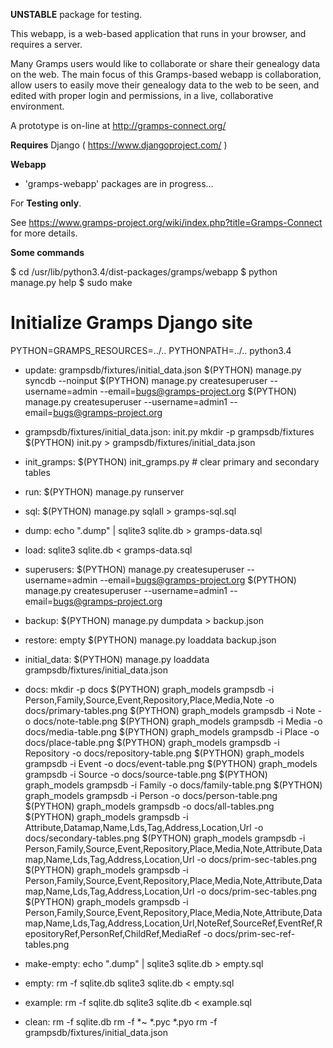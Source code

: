 **UNSTABLE** package for testing.

This webapp, is a web-based application that runs in your browser, and requires a server.

Many Gramps users would like to collaborate or share their genealogy data on the web. 
The main focus of this Gramps-based webapp is collaboration, allow users to easily move their genealogy data to the web to be seen, and edited with proper login and permissions, in a live, collaborative environment. 

A prototype is on-line at http://gramps-connect.org/

**Requires**
Django ( https://www.djangoproject.com/ )

**Webapp**

- 'gramps-webapp' packages are in progress...

For **Testing only**.

See https://www.gramps-project.org/wiki/index.php?title=Gramps-Connect for more details.

**Some commands**

$ cd /usr/lib/python3.4/dist-packages/gramps/webapp
$ python manage.py help
$ sudo make

# Initialize Gramps Django site

PYTHON=GRAMPS_RESOURCES=../.. PYTHONPATH=../.. python3.4


- update: grampsdb/fixtures/initial_data.json
 $(PYTHON) manage.py syncdb --noinput
 $(PYTHON) manage.py createsuperuser --username=admin --email=bugs@gramps-project.org
 $(PYTHON) manage.py createsuperuser --username=admin1 --email=bugs@gramps-project.org


- grampsdb/fixtures/initial_data.json: init.py
 mkdir -p grampsdb/fixtures
 $(PYTHON) init.py > grampsdb/fixtures/initial_data.json


- init_gramps:
 $(PYTHON) init_gramps.py # clear primary and secondary tables


- run:
 $(PYTHON) manage.py runserver


- sql:
 $(PYTHON) manage.py sqlall > gramps-sql.sql

- dump:
 echo ".dump" | sqlite3 sqlite.db > gramps-data.sql


- load:
 sqlite3 sqlite.db < gramps-data.sql


- superusers:
 $(PYTHON) manage.py createsuperuser --username=admin --email=bugs@gramps-project.org
 $(PYTHON) manage.py createsuperuser --username=admin1 --email=bugs@gramps-project.org


- backup:
 $(PYTHON) manage.py dumpdata > backup.json


- restore: empty
 $(PYTHON) manage.py loaddata backup.json


- initial_data: 
 $(PYTHON) manage.py loaddata grampsdb/fixtures/initial_data.json


- docs:
 mkdir -p docs
 $(PYTHON) graph_models grampsdb -i Person,Family,Source,Event,Repository,Place,Media,Note -o docs/primary-tables.png
 $(PYTHON) graph_models grampsdb -i Note -o docs/note-table.png
 $(PYTHON) graph_models grampsdb -i Media -o docs/media-table.png
 $(PYTHON) graph_models grampsdb -i Place -o docs/place-table.png
 $(PYTHON) graph_models grampsdb -i Repository -o docs/repository-table.png
 $(PYTHON) graph_models grampsdb -i Event -o docs/event-table.png
 $(PYTHON) graph_models grampsdb -i Source -o docs/source-table.png
 $(PYTHON) graph_models grampsdb -i Family -o docs/family-table.png
 $(PYTHON) graph_models grampsdb -i Person -o docs/person-table.png
 $(PYTHON) graph_models grampsdb -o docs/all-tables.png
 $(PYTHON) graph_models grampsdb -i Attribute,Datamap,Name,Lds,Tag,Address,Location,Url -o docs/secondary-tables.png
 $(PYTHON) graph_models grampsdb -i Person,Family,Source,Event,Repository,Place,Media,Note,Attribute,Datamap,Name,Lds,Tag,Address,Location,Url -o docs/prim-sec-tables.png
 $(PYTHON) graph_models grampsdb -i Person,Family,Source,Event,Repository,Place,Media,Note,Attribute,Datamap,Name,Lds,Tag,Address,Location,Url -o docs/prim-sec-tables.png
 $(PYTHON) graph_models grampsdb -i Person,Family,Source,Event,Repository,Place,Media,Note,Attribute,Datamap,Name,Lds,Tag,Address,Location,Url,NoteRef,SourceRef,EventRef,RepositoryRef,PersonRef,ChildRef,MediaRef -o docs/prim-sec-ref-tables.png


- make-empty:
 echo ".dump" | sqlite3 sqlite.db > empty.sql


- empty:
 rm -f sqlite.db
 sqlite3 sqlite.db < empty.sql


- example:
 rm -f sqlite.db
 sqlite3 sqlite.db < example.sql


- clean:
 rm -f sqlite.db
 rm -f *~ *.pyc *.pyo
 rm -f grampsdb/fixtures/initial_data.json
